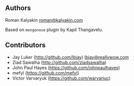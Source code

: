 Authors
-------

Roman Kalyakin <roman@kalyakin.com>

Based on `mongonose` plugin by Kapil Thangavelu.

Contributors
------------
 * Jay Luker (http://github.com/lbjay) <lbjay@reallywow.com>
 * Ziad Sawalha (http://github.com/ziadsawalha) 
 * John Paul Hayes (https://github.com/johnpaulhayes)
 * mefyl (https://github.com/mefyl)
 * Victor Varvaryuk (https://github.com/warvariuc)
